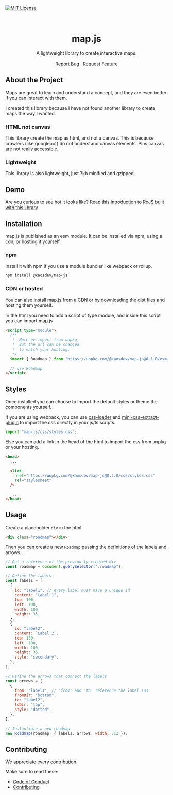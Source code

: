 [![MIT License][license-shield]][license-url]

<!-- PROJECT LOGO -->
<br />
<p align="center">
  <h1 align="center">map.js</h1>

  <p align="center">
    A lightweight library to create interactive maps.
    <br />
    <br />
    <a href="https://github.com/kaosdev/map.js/issues">Report Bug</a>
    ·
    <a href="https://github.com/kaosdev/map.js/issues">Request Feature</a>
  </p>
</p>

## About the Project

Maps are great to learn and understand a concept, and they are even better if you can interact with them.

I created this library because I have not found another library to create maps the way I wanted.

### HTML not canvas

This library create the map as html, and not a canvas.
This is because crawlers (like googlebot) do not understand canvas elements.
Plus canvas are not really accessible.

### Lightweight

This library is also lightweight, just 7kb minified and gzipped.

## Demo

Are you curious to see hot it looks like?
Read this [introduction to RxJS built with this library](https://www.elialotti.com/it/roadmap/rxjs)

## Installation

map.js is published as an esm module. It can be installed via npm, using a cdn, or hosting it yourself.

### npm

Install it with npm if you use a module bundler like webpack or rollup.

```sh
npm install @kaosdev/map-js
```

### CDN or hosted

You can also install map.js from a CDN or by downloading the dist files and hosting them yourself.

In the html you need to add a script of type module, and inside this script you can import map.js

```html
<script type="module">
  /**
   *  Here we import from unpkg,
   *  But the url can be changed
   *  to match your hosting.
   */
  import { Roadmap } from "https://unpkg.com/@kaosdev/map-js@0.1.0/esm/map.min.js";

  // use Roadmap
</script>
```

## Styles

Once installed you can choose to import the default styles or
theme the components yourself.

If you are using webpack, you can use [css-loader][css-loader-url]
and [mini-css-extract-plugin][mini-css-plugin-url]
to import the css directly in your js/ts scripts.

```js
import "map-js/css/styles.css";
```

Else you can add a link in the head of the html to import the css from unpkg or your hosting.

```html
<head>
  ...

  <link
    href="https://unpkg.com/@kaosdev/map-js@0.2.0/css/styles.css"
    rel="stylesheet"
  />

  ...
</head>
```

## Usage

Create a placeholder `div` in the html.

```html
<div class="roadmap"></div>
```

Then you can create a new `Roadmap` passing the definitions of the
labels and arrows.

```js
// Get a reference of the previously created div
const roadmap = document.querySelector(".roadmap");

// Define the labels
const labels = [
  {
    id: "label1", // every label must have a unique id
    content: "Label 1",
    top: 100,
    left: 100,
    width: 100,
    height: 35,
  },
  {
    id: "label2",
    content: `Label 2`,
    top: 150,
    left: 100,
    width: 100,
    height: 35,
    style: "secondary",
  },
];

// Define the arrows that connect the labels
const arrows = [
  {
    from: "label1", // 'from' and 'to' reference the label ids
    fromDir: "bottom",
    to: "label2",
    toDir: "top",
    style: "dotted",
  },
];

// Instantiate a new roadmap
new Roadmap(roadmap, { labels, arrows, width: 512 });
```

## Contributing

We appreciate every contribution.

Make sure to read these:

- [Code of Conduct][code-of-conduct]
- [Contributing][contributing]

[mini-css-plugin-url]: https://webpack.js.org/plugins/mini-css-extract-plugin/
[css-loader-url]: https://webpack.js.org/loaders/css-loader/
[license-shield]: https://img.shields.io/badge/license-Apache%202-blue?style=for-the-badge
[license-url]: https://github.com/kaosdev/map.js/blob/main/LICENSE
[code-of-conduct]: https://github.com/kaosdev/map.js/blob/main/CODE_OF_CONDUCT.md
[contributing]: https://github.com/kaosdev/map.js/blob/main/CONTRIBUTING.md

